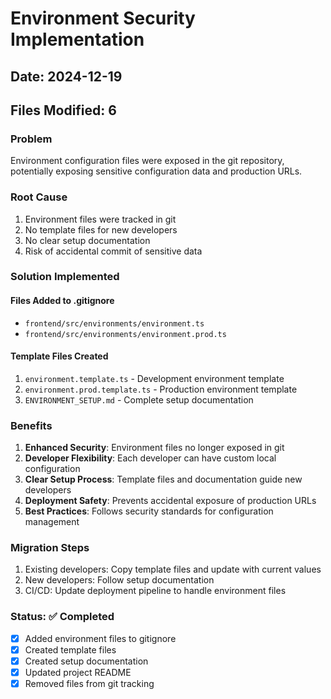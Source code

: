 # Environment Security Implementation

## Date: 2024-12-19
## Files Modified: 6

### Problem
Environment configuration files were exposed in the git repository, potentially exposing sensitive configuration data and production URLs.

### Root Cause
1. Environment files were tracked in git
2. No template files for new developers
3. No clear setup documentation
4. Risk of accidental commit of sensitive data

### Solution Implemented

#### Files Added to .gitignore
- `frontend/src/environments/environment.ts`
- `frontend/src/environments/environment.prod.ts`

#### Template Files Created
1. `environment.template.ts` - Development environment template
2. `environment.prod.template.ts` - Production environment template
3. `ENVIRONMENT_SETUP.md` - Complete setup documentation

### Benefits
1. **Enhanced Security**: Environment files no longer exposed in git
2. **Developer Flexibility**: Each developer can have custom local configuration
3. **Clear Setup Process**: Template files and documentation guide new developers
4. **Deployment Safety**: Prevents accidental exposure of production URLs
5. **Best Practices**: Follows security standards for configuration management

### Migration Steps
1. Existing developers: Copy template files and update with current values
2. New developers: Follow setup documentation
3. CI/CD: Update deployment pipeline to handle environment files

### Status: ✅ Completed
- [x] Added environment files to gitignore
- [x] Created template files
- [x] Created setup documentation
- [x] Updated project README
- [x] Removed files from git tracking
